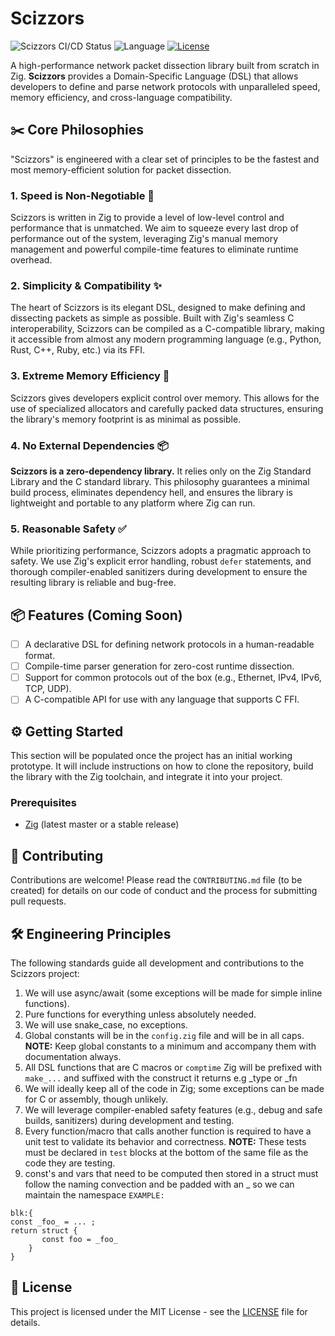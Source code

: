 # Scizzors

![Scizzors CI/CD Status](https://img.shields.io/badge/status-in%20development-orange.svg) 
![Language](https://img.shields.io/badge/language-Zig-blueviolet.svg)
[![License](https://img.shields.io/badge/license-MIT-green.svg)](LICENSE)

A high-performance network packet dissection library built from scratch in Zig. **Scizzors** provides a Domain-Specific Language (DSL) that allows developers to define and parse network protocols with unparalleled speed, memory efficiency, and cross-language compatibility.

## ✂️ Core Philosophies

"Scizzors" is engineered with a clear set of principles to be the fastest and most memory-efficient solution for packet dissection.

### 1. Speed is Non-Negotiable 🚀
Scizzors is written in Zig to provide a level of low-level control and performance that is unmatched. We aim to squeeze every last drop of performance out of the system, leveraging Zig's manual memory management and powerful compile-time features to eliminate runtime overhead.

### 2. Simplicity & Compatibility ✨
The heart of Scizzors is its elegant DSL, designed to make defining and dissecting packets as simple as possible. Built with Zig's seamless C interoperability, Scizzors can be compiled as a C-compatible library, making it accessible from almost any modern programming language (e.g., Python, Rust, C++, Ruby, etc.) via its FFI.

### 3. Extreme Memory Efficiency 🧠
Scizzors gives developers explicit control over memory. This allows for the use of specialized allocators and carefully packed data structures, ensuring the library's memory footprint is as minimal as possible.

### 4. No External Dependencies 📦
**Scizzors is a zero-dependency library.** It relies only on the Zig Standard Library and the C standard library. This philosophy guarantees a minimal build process, eliminates dependency hell, and ensures the library is lightweight and portable to any platform where Zig can run.

### 5. Reasonable Safety ✅
While prioritizing performance, Scizzors adopts a pragmatic approach to safety. We use Zig's explicit error handling, robust `defer` statements, and thorough compiler-enabled sanitizers during development to ensure the resulting library is reliable and bug-free.

## 📦 Features (Coming Soon)

- [ ] A declarative DSL for defining network protocols in a human-readable format.
- [ ] Compile-time parser generation for zero-cost runtime dissection.
- [ ] Support for common protocols out of the box (e.g., Ethernet, IPv4, IPv6, TCP, UDP).
- [ ] A C-compatible API for use with any language that supports C FFI.

## ⚙️ Getting Started

This section will be populated once the project has an initial working prototype. It will include instructions on how to clone the repository, build the library with the Zig toolchain, and integrate it into your project.

### Prerequisites
- [Zig](https://ziglang.org/) (latest master or a stable release)

## 🤝 Contributing

Contributions are welcome! Please read the `CONTRIBUTING.md` file (to be created) for details on our code of conduct and the process for submitting pull requests.

## 🛠️ Engineering Principles

The following standards guide all development and contributions to the Scizzors project:

1.  We will use async/await (some exceptions will be made for simple inline functions).
2.  Pure functions for everything unless absolutely needed.
3.  We will use snake_case, no exceptions.
4.  Global constants will be in the `config.zig` file and will be in all caps.
    **NOTE:** Keep global constants to a minimum and accompany them with documentation always.
5.  All DSL functions that are C macros or `comptime` Zig will be prefixed with `make_...` and suffixed with the construct it returns e.g _type or _fn  
6.  We will ideally keep all of the code in Zig; some exceptions can be made for C or assembly, though unlikely.
7.  We will leverage compiler-enabled safety features (e.g., debug and safe builds, sanitizers) during development and testing.
8.  Every function/macro that calls another function is required to have a unit test to validate its behavior and correctness.
    **NOTE:** These tests must be declared in `test` blocks at the bottom of the same file as the code they are testing.
9.  const's and vars that need to be computed then stored in a struct must follow the naming convection and be padded with an _ so we can maintain the namespace
`EXAMPLE:`
```Zig
blk:{
const _foo_ = ... ;
return struct {
       const foo = _foo_
    }
}
```
## 📄 License

This project is licensed under the MIT License - see the [LICENSE](LICENSE) file for details.
